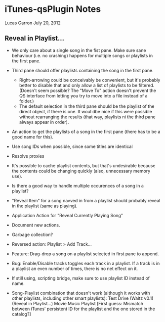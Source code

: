 # iTunes-qsPlugin Notes

Lucas Garron
July 20, 2012

## Reveal in Playlist...
- We only care about a single song in the fist pane. Make sure sane behaviour (i.e. no crashing) happens for multiple songs or playlists in the first pane.
- Third pane should offer playlists containing the song in the first pane.
  - Right-arrowing could be conceivably be convenient, but it's probably better to disable that and only allow a list of playlists to be filtered. (Doesn't seem possible? The "Move To" action doesn't prevent the QS interface from letting you try to move into a file instead of a folder.)
  - The default selection in the third pane should be the playlist of the direct object, if there is one. It woul dbe nice if this were possible without rearranging the results (that way, playlists ni the third pane always appear in order).
- An action to get the playlists of a song in the first pane (there has to be a good name for this).
- Use song IDs when possible, since some titles are identical
- Resolve proxies
- It's possible to cache playlist contents, but that's undesirable because the contents could be changing quickly (also, unnecessary memory use).
- Is there a good way to handle multiple occurences of a song in a playlist?
- "Reveal Item" for a song navved in from a playlist should probably reveal in the playlist (same as playing).
- Application Action for "Reveal Currently Playing Song"
- Document new actions.
- Garbage collection?
- Reversed action: Playlist > Add Track...
- Feature: Drag-drop a song on a playlist selected in first pane to append.
- Bug: Enable/Disable tracks toggles each track in a playlist. If a track is in a playlist an even number of times, there is no net effect on it.
- If still using, scripting bridge, make sure to use playlist ID instead of name.

- Song-Playlist combination that doesn't work (although it works with other playlists, including other smart playlists): Test Drive (Waltz v0.1) (Reveal in Playlist…)  Movie Music Playlist [First guess: Mismatch between iTunes' persistent ID for the playlist and the one stored in the catalog?]